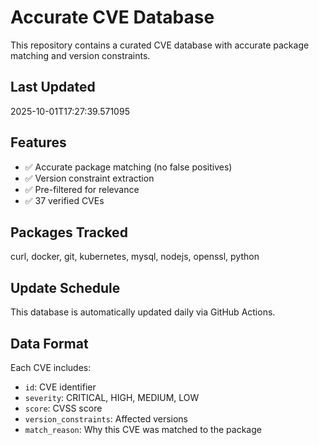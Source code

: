 # Accurate CVE Database

This repository contains a curated CVE database with accurate package matching and version constraints.

## Last Updated
2025-10-01T17:27:39.571095

## Features
- ✅ Accurate package matching (no false positives)
- ✅ Version constraint extraction
- ✅ Pre-filtered for relevance
- ✅ 37 verified CVEs

## Packages Tracked
curl, docker, git, kubernetes, mysql, nodejs, openssl, python

## Update Schedule
This database is automatically updated daily via GitHub Actions.

## Data Format
Each CVE includes:
- `id`: CVE identifier
- `severity`: CRITICAL, HIGH, MEDIUM, LOW
- `score`: CVSS score
- `version_constraints`: Affected versions
- `match_reason`: Why this CVE was matched to the package
